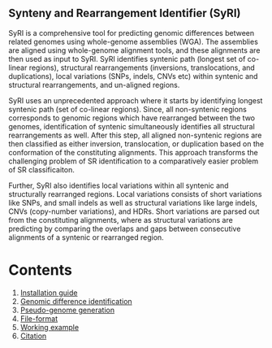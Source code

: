 ## Synteny and Rearrangement Identifier (SyRI)
SyRI is a comprehensive tool for predicting genomic differences between related genomes using whole-genome assemblies (WGA). The assemblies are aligned using whole-genome alignment tools, and these alignments are then used as input to SyRI. SyRI identifies syntenic path (longest set of co-linear regions), structural rearrangements (inversions, translocations, and duplications), local variations (SNPs, indels, CNVs etc) within syntenic and structural rearrangements, and un-aligned regions.

SyRI uses an unprecedented approach where it starts by identifying longest syntenic path (set of co-linear regions). Since, all non-syntenic regions corresponds to genomic regions which have rearranged between the two genomes, identification of syntenic simultaneously identifies all structural rearrangements as well. After this step, all aligned non-syntenic regions are then classified as either inversion, translocation, or duplication based on the conformation of the constituting alignments. This approach transforms the challenging problem of SR identification to a comparatively easier problem of SR classificaiton.

Further, SyRI also identifies local variations within all syntenic and structurally rearranged regions. Local variations consists of short variations like SNPs, and small indels as well as structural variations like large indels, CNVs (copy-number variations), and HDRs. Short variations are parsed out from the constituting alignments, where as structural variations are predicting by comparing the overlaps and gaps between consecutive alignments of a syntenic or rearranged region.

# Contents
1. [Installation guide](install.md)
2. [Genomic difference identification](example.md)
3. [Pseudo-genome generation](scaforder.md)
4. [File-format](fileformat.md)
5. [Working example](pipeline.md)
6. [Citation](cite.md)

